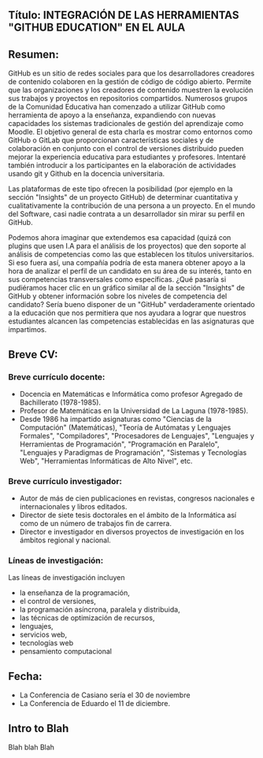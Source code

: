 ## Título: INTEGRACIÓN DE LAS HERRAMIENTAS "GITHUB EDUCATION" EN EL AULA

## Resumen:

GitHub es un sitio de redes sociales para que los desarrolladores  creadores de contenido colaboren en la gestión de código de código abierto.
Permite que las organizaciones y los  creadores de contenido muestren la evolución sus trabajos y proyectos en repositorios compartidos.
Numerosos grupos de la Comunidad Educativa han comenzado a utilizar GitHub como herramienta de apoyo a la enseñanza, expandiendo con nuevas capacidades los sistemas tradicionales de gestión del aprendizaje como Moodle.
El objetivo general de esta charla es mostrar como entornos como GitHub o GitLab que proporcionan características sociales y de colaboración en conjunto con el control de versiones distribuido pueden mejorar la experiencia educativa para estudiantes y profesores.
Intentaré también introducir a los participantes en la elaboración de actividades usando git y  Github en la docencia universitaria.

Las plataformas de este tipo ofrecen la posibilidad (por ejemplo en la sección "Insights" de un proyecto  GitHub)  de determinar cuantitativa y cualitativamente la contribución  de una persona a un proyecto.
En el mundo del Software, casi nadie contrata a un desarrollador sin mirar su perfil en GitHub.

Podemos ahora imaginar que extendemos esa capacidad  (quizá con plugins que usen  I.A para el análisis de los proyectos) que den soporte al análisis de competencias como las que establecen los títulos universitarios.
Si eso fuera así, una compañía podría de esta manera obtener apoyo a la hora de analizar el perfil de un candidato en su área de su interés, tanto en sus competencias transversales como específicas.
¿Qué pasaría si pudiéramos hacer clic en un  gráfico similar al de la sección "Insights" de GitHub y obtener información sobre los niveles de competencia del candidato?
Sería bueno disponer de un "GitHub" verdaderamente orientado a la educación que nos permitiera  que  nos ayudara a lograr que nuestros estudiantes alcancen las  competencias  establecidas en las asignaturas que impartimos.


##  Breve CV:

### Breve currículo docente:

* Docencia en Matemáticas e Informática como profesor Agregado de Bachillerato (1978-1985).
* Profesor de Matemáticas en la Universidad de La Laguna (1978-1985).
* Desde 1986 ha impartido asignaturas como "Ciencias de la Computación" (Matemáticas), "Teoría de Autómatas y Lenguajes Formales", "Compiladores", "Procesadores de Lenguajes", "Lenguajes y Herramientas de Programación", "Programación en Paralelo", "Lenguajes y Paradigmas de Programación", "Sistemas y Tecnologías Web", "Herramientas Informáticas de Alto Nivel", etc.

### Breve currículo investigador:

* Autor de más de cien publicaciones en revistas, congresos nacionales e internacionales y libros editados.
* Director de siete tesis doctorales en el ámbito de la Informática así como de un número de trabajos fin de carrera.
* Director e investigador en diversos proyectos de investigación en los ámbitos regional y nacional.

### Líneas de investigación:

Las líneas de investigación incluyen

* la enseñanza de la programación,
* el control de versiones,
* la programación asíncrona, paralela y distribuida,
* las técnicas de optimización de recursos,
* lenguajes,
* servicios web,
* tecnologías web
* pensamiento computacional


## Fecha:

*  La  Conferencia de Casiano sería el 30 de noviembre
*  La Conferencia de Eduardo el 11 de diciembre.

## Intro to Blah

Blah blah Blah
